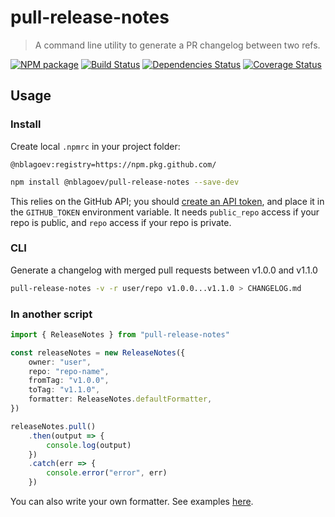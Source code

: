 
# pull-release-notes

> A command line utility to generate a PR changelog between two refs.

[![NPM package](https://img.shields.io/npm/v/@nblagoev/pull-release-notes.svg)](https://npmjs.org/package/@nblagoev/pull-release-notes)
[![Build Status](https://github.com/nblagoev/pull-release-notes/workflows/build/badge.svg)](https://github.com/nblagoev/pull-release-notes/actions)
[![Dependencies Status](https://david-dm.org/nblagoev/pull-release-notes/status.svg)](https://david-dm.org/nblagoev/pull-release-notes)
[![Coverage Status](https://codecov.io/gh/nblagoev/pull-release-notes/branch/master/graph/badge.svg)](https://codecov.io/gh/nblagoev/pull-release-notes)

## Usage

### Install
Create local `.npmrc` in your project folder:
```
@nblagoev:registry=https://npm.pkg.github.com/
```

```bash
npm install @nblagoev/pull-release-notes --save-dev
```

This relies on the GitHub API; you should [create an API token](https://help.github.com/articles/creating-an-access-token-for-command-line-use/), and place it in the `GITHUB_TOKEN` environment variable. It needs `public_repo` access if your repo is public, and `repo` access if your repo is private.

### CLI
Generate a changelog with merged pull requests between v1.0.0 and v1.1.0

```bash
pull-release-notes -v -r user/repo v1.0.0...v1.1.0 > CHANGELOG.md
```

### In another script

```ts
import { ReleaseNotes } from "pull-release-notes"

const releaseNotes = new ReleaseNotes({
    owner: "user",
    repo: "repo-name",
    fromTag: "v1.0.0",
    toTag: "v1.1.0",
    formatter: ReleaseNotes.defaultFormatter,
})

releaseNotes.pull()
    .then(output => {
        console.log(output)
    })
    .catch(err => {
        console.error("error", err)
    })
```

You can also write your own formatter. See examples [here](./src/formatters.ts).
